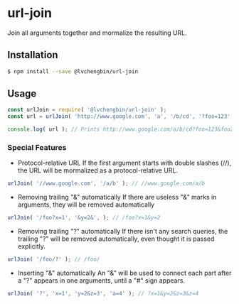 # url-join

Join all arguments together and mormalize the resulting URL.

## Installation

```sh
$ npm install --save @lvchengbin/url-join
```
## Usage

```js
const urlJoin = require( '@lvchengbin/url-join' );
const url = urlJoin( 'http://www.google.com', 'a', '/b/cd', '?foo=123', 'foo2=456', '#hash' );

console.log( url ); // Prints http://www.google.com/a/b/cd?foo=123&foo2=456#hash
```

### Special Features

 - Protocol-relative URL
 If the first argument starts with double slashes (//), the URL will be mormalized as a protocol-relative URL.
 ```js
 urlJoin( '//www.google.com', '/a/b' ); // //www.google.com/a/b
 ```

 - Removing trailing "&" automatically
 If there are useless "&" marks in arguments, they will be removed automatically
 ```js
 urlJoin( '/foo?x=1', '&y=2&', ); // /foo?x=1&y=2
 ```

 - Removing trailing "?" automatically
 If there isn't any search queries, the trailing "?" will be removed automatically, even thought it is passed explicitly.
 ```js
 urlJoin( '/foo/?' ); // /foo/
 ```

 - Inserting "&" automatically
 An "&" will be used to connect each part after a "?" appears in one arguments, until a "#" sign appears.

 ```js
 urlJoin( '?', 'x=1', 'y=2&z=3', 'a=4' ); // ?x=1&y=2&z=3&z=4
 ```
